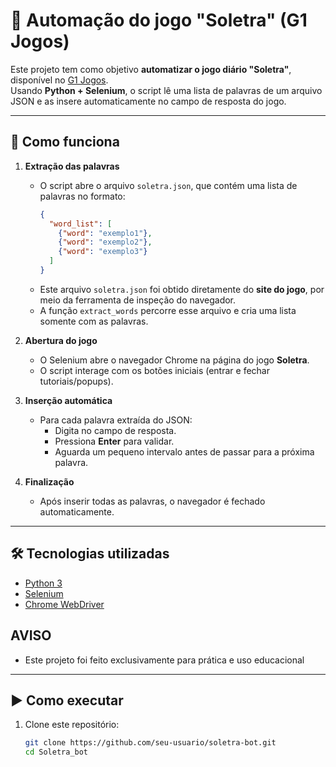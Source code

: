 # 🤖 Automação do jogo "Soletra" (G1 Jogos)

Este projeto tem como objetivo **automatizar o jogo diário "Soletra"**, disponível no [G1 Jogos](https://g1.globo.com/jogos/soletra/).  
Usando **Python + Selenium**, o script lê uma lista de palavras de um arquivo JSON e as insere automaticamente no campo de resposta do jogo.

---

## 📌 Como funciona

1. **Extração das palavras**  
   - O script abre o arquivo `soletra.json`, que contém uma lista de palavras no formato:
     ```json
     {
       "word_list": [
         {"word": "exemplo1"},
         {"word": "exemplo2"},
         {"word": "exemplo3"}
       ]
     }
     ```
   - Este arquivo `soletra.json` foi obtido diretamente do **site do jogo**, por meio da ferramenta de inspeção do navegador.
   - A função `extract_words` percorre esse arquivo e cria uma lista somente com as palavras.

2. **Abertura do jogo**  
   - O Selenium abre o navegador Chrome na página do jogo **Soletra**.
   - O script interage com os botões iniciais (entrar e fechar tutoriais/popups).

3. **Inserção automática**  
   - Para cada palavra extraída do JSON:
     - Digita no campo de resposta.
     - Pressiona **Enter** para validar.
     - Aguarda um pequeno intervalo antes de passar para a próxima palavra.

4. **Finalização**  
   - Após inserir todas as palavras, o navegador é fechado automaticamente.

---

## 🛠️ Tecnologias utilizadas
- [Python 3](https://www.python.org/)
- [Selenium](https://www.selenium.dev/)
- [Chrome WebDriver](https://chromedriver.chromium.org/)

## AVISO
- Este projeto foi feito exclusivamente para prática e uso educacional

---

## ▶️ Como executar

1. Clone este repositório:
   ```bash
   git clone https://github.com/seu-usuario/soletra-bot.git
   cd Soletra_bot



